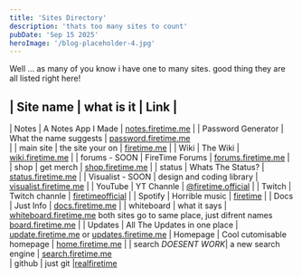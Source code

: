 ```yaml
---
title: 'Sites Directory'
description: 'thats too many sites to count'
pubDate: 'Sep 15 2025'
heroImage: '/blog-placeholder-4.jpg'
---
```


Well ... as many of you know i have one to many sites. good thing they are all listed right here!



| Site name          | what is it                  | Link                      |
--------------------------------------------------------------------------------

| Notes              | A Notes App I Made          | [notes.firetime.me](https://notes.firetime)                                                                                                             |
| Password Generator | What the name suggests      | [password.firetime.me](https://password.firetime.me)                     
                                                                               |
| main site          | the site your on            | [firetime.me](https://firetime.me)                                                                                                                      |
| Wiki               | The Wiki                    | [wiki.firetime.me](https://wiki.firetime.me)                                                                                                            |
| forums - SOON      | FireTime Forums             | [forums.firetime.me](https://forums.firetime.me)                                                                                                        |
| shop               | get merch                   | [shop.firetime.me](https://shop.firetime.me)                                                                                                            |
| status             | Whats The Status?           | [status.firetime.me](https://status.firetime.me)                                                                                                        |
| Visualist - SOON   | design and coding library   | [visualist.firetime.me](https://visualist.firetime.me)                                                                                                  |
| YouTube            | YT Channle                  | [@firetime.official](https://youtube.com/@firetime.official)                                                                                            |
| Twitch             | Twitch channle              | [firetimeofficial](https://twitch.tv/firetimeofficial)                                                                                                  |
| Spotify            | Horrible music              | [firetime](https://open.spotify.com/artist/1dav6Y0oeLxQyDyByHUfBy?si=EDtncBfeSheEe7bfEASfRQ)                                                            |
| Docs               | Just Info                   | [docs.firetime.me](https://docs.firetime.me)                                                                                                            |
| whiteboard         | what it says                | [whiteboard.firetime.me](https://whiteboard.firetime.me) both sites go to same place, just difrent names [board.firetime.me](https://board.firetime.me) |
| Updates            | All The Updates in one place | [update.firetime.me](https://update.firetime.me) or  [updates.firetime.me](https://updates.firetime.me)
|  Homepage          |  Cool cutomisable homepage   | [home.firetime.me](https://home.firetime.me)                           |
| search  *DOESENT WORK*| a new search engine       | [search.firetime.me](https://search.firetime.me)           
| github             |         just git           |[realfiretime](https://github.com/realfiretime)
